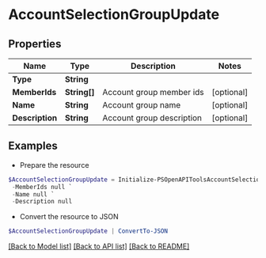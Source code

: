 # AccountSelectionGroupUpdate
## Properties

Name | Type | Description | Notes
------------ | ------------- | ------------- | -------------
**Type** | **String** |  | 
**MemberIds** | **String[]** | Account group member ids | [optional] 
**Name** | **String** | Account group name | [optional] 
**Description** | **String** | Account group description | [optional] 

## Examples

- Prepare the resource
```powershell
$AccountSelectionGroupUpdate = Initialize-PSOpenAPIToolsAccountSelectionGroupUpdate  -Type null `
 -MemberIds null `
 -Name null `
 -Description null
```

- Convert the resource to JSON
```powershell
$AccountSelectionGroupUpdate | ConvertTo-JSON
```

[[Back to Model list]](../README.md#documentation-for-models) [[Back to API list]](../README.md#documentation-for-api-endpoints) [[Back to README]](../README.md)

